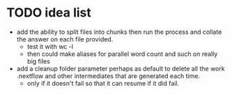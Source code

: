 # TODO idea list

* add the ability to split files into chunks then run the process and collate the answer on each file provided.
  * test it with wc -l
  * then could make aliases for parallel word count and such on really big files
* add a cleanup folder parameter perhaps as default to delete all the work .nextflow and other intermediates that are generated each time.
  * only if it doesn't fail so that it can resume if it did fail.
